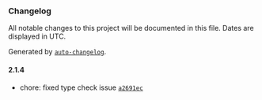 ### Changelog

All notable changes to this project will be documented in this file. Dates are displayed in UTC.

Generated by [`auto-changelog`](https://github.com/CookPete/auto-changelog).

#### 2.1.4

- chore: fixed type check issue [`a2691ec`](https://github.com/paalamugan/paalan-tailwind-ui/commit/a2691ec064b610e11e73270b8188d163c4080b1e)
